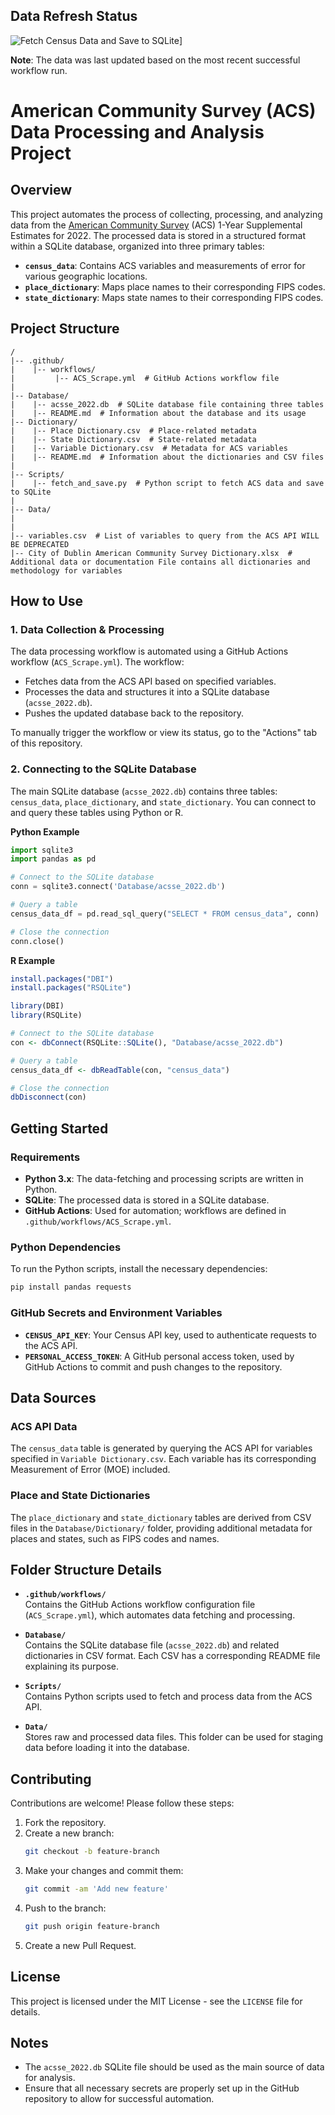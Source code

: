 ## Data Refresh Status

![Fetch Census Data and Save to SQLite](https://github.com/brutus-the-homeschooler/Capstone/actions/workflows/ACS_Scrape.yml/badge.svg)]

**Note**: The data was last updated based on the most recent successful workflow run.

# American Community Survey (ACS) Data Processing and Analysis Project

## Overview
This project automates the process of collecting, processing, and analyzing data from the [American Community Survey](https://www.census.gov/programs-surveys/acs/data/summary-file.html) (ACS) 1-Year Supplemental Estimates for 2022. The processed data is stored in a structured format within a SQLite database, organized into three primary tables:

- **`census_data`**: Contains ACS variables and measurements of error for various geographic locations.
- **`place_dictionary`**: Maps place names to their corresponding FIPS codes.
- **`state_dictionary`**: Maps state names to their corresponding FIPS codes.

## Project Structure

```
/
|-- .github/
|    |-- workflows/
|         |-- ACS_Scrape.yml  # GitHub Actions workflow file
|
|-- Database/
|    |-- acsse_2022.db  # SQLite database file containing three tables
|    |-- README.md  # Information about the database and its usage
|-- Dictionary/
|    |-- Place Dictionary.csv  # Place-related metadata
|    |-- State Dictionary.csv  # State-related metadata
|    |-- Variable Dictionary.csv  # Metadata for ACS variables
|    |-- README.md  # Information about the dictionaries and CSV files
|
|-- Scripts/
|    |-- fetch_and_save.py  # Python script to fetch ACS data and save to SQLite
|
|-- Data/
|   
|
|-- variables.csv  # List of variables to query from the ACS API WILL BE DEPRECATED
|-- City of Dublin American Community Survey Dictionary.xlsx  # Additional data or documentation File contains all dictionaries and methodology for variables
```

## How to Use

### 1. Data Collection & Processing
The data processing workflow is automated using a GitHub Actions workflow (`ACS_Scrape.yml`). The workflow:

- Fetches data from the ACS API based on specified variables.
- Processes the data and structures it into a SQLite database (`acsse_2022.db`).
- Pushes the updated database back to the repository.

To manually trigger the workflow or view its status, go to the "Actions" tab of this repository.

### 2. Connecting to the SQLite Database
The main SQLite database (`acsse_2022.db`) contains three tables: `census_data`, `place_dictionary`, and `state_dictionary`. You can connect to and query these tables using Python or R.

**Python Example**

```python
import sqlite3
import pandas as pd

# Connect to the SQLite database
conn = sqlite3.connect('Database/acsse_2022.db')

# Query a table
census_data_df = pd.read_sql_query("SELECT * FROM census_data", conn)

# Close the connection
conn.close()
```

**R Example**

```r
install.packages("DBI")
install.packages("RSQLite")

library(DBI)
library(RSQLite)

# Connect to the SQLite database
con <- dbConnect(RSQLite::SQLite(), "Database/acsse_2022.db")

# Query a table
census_data_df <- dbReadTable(con, "census_data")

# Close the connection
dbDisconnect(con)
```

## Getting Started

### Requirements
- **Python 3.x**: The data-fetching and processing scripts are written in Python.
- **SQLite**: The processed data is stored in a SQLite database.
- **GitHub Actions**: Used for automation; workflows are defined in `.github/workflows/ACS_Scrape.yml`.

### Python Dependencies
To run the Python scripts, install the necessary dependencies:

```bash
pip install pandas requests
```

### GitHub Secrets and Environment Variables
- **`CENSUS_API_KEY`**: Your Census API key, used to authenticate requests to the ACS API.
- **`PERSONAL_ACCESS_TOKEN`**: A GitHub personal access token, used by GitHub Actions to commit and push changes to the repository.

## Data Sources

### ACS API Data
The `census_data` table is generated by querying the ACS API for variables specified in `Variable Dictionary.csv`. Each variable has its corresponding Measurement of Error (MOE) included.

### Place and State Dictionaries
The `place_dictionary` and `state_dictionary` tables are derived from CSV files in the `Database/Dictionary/` folder, providing additional metadata for places and states, such as FIPS codes and names.

## Folder Structure Details

- **`.github/workflows/`**  
  Contains the GitHub Actions workflow configuration file (`ACS_Scrape.yml`), which automates data fetching and processing.

- **`Database/`**  
  Contains the SQLite database file (`acsse_2022.db`) and related dictionaries in CSV format. Each CSV has a corresponding README file explaining its purpose.

- **`Scripts/`**  
  Contains Python scripts used to fetch and process data from the ACS API.

- **`Data/`**  
  Stores raw and processed data files. This folder can be used for staging data before loading it into the database.

## Contributing

Contributions are welcome! Please follow these steps:

1. Fork the repository.
2. Create a new branch:
    ```bash
    git checkout -b feature-branch
    ```
3. Make your changes and commit them:
    ```bash
    git commit -am 'Add new feature'
    ```
4. Push to the branch:
    ```bash
    git push origin feature-branch
    ```
5. Create a new Pull Request.

## License
This project is licensed under the MIT License - see the `LICENSE` file for details.

## Notes
- The `acsse_2022.db` SQLite file should be used as the main source of data for analysis.
- Ensure that all necessary secrets are properly set up in the GitHub repository to allow for successful automation.
